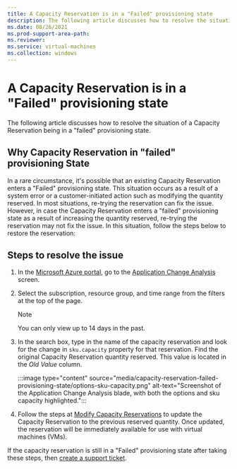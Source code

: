 ```yaml
---
title: A Capacity Reservation is in a "Failed" provisioning state
description: The following article discusses how to resolve the situation of a Capacity Reservation being in a "failed" provisioning state.
ms.date: 08/26/2021
ms.prod-support-area-path: 
ms.reviewer: 
ms.service: virtual-machines
ms.collection: windows
---
```


# A Capacity Reservation is in a "Failed" provisioning state

The following article discusses how to resolve the situation of a Capacity Reservation being in a "failed" provisioning state.

## Why Capacity Reservation in "failed" provisioning State

In a rare circumstance, it's possible that an existing Capacity Reservation enters a "Failed" provisioning state. This situation occurs as a result of a system error or a customer-initiated action such as modifying the quantity reserved. In most situations, re-trying the reservation can fix the issue. However, in case the Capacity Reservation enters a "failed" provisioning state as a result of increasing the quantity reserved, re-trying the reservation may not fix the issue. In this situation, follow the steps below to restore the reservation:

## Steps to resolve the issue

1. In the [Microsoft Azure portal](https://ms.portal.azure.com/), go to the [Application Change Analysis](https://ms.portal.azure.com/#blade/Microsoft_Azure_ChangeAnalysis/ChangeAnalysisBaseBlade) screen.

1. Select the subscription, resource group, and time range from the filters at the top of the page.

   > [!NOTE]
   > You can only view up to 14 days in the past.

1. In the search box, type in the name of the capacity reservation and look for the change in `sku.capacity` property for that reservation. Find the original Capacity Reservation quantity reserved. This value is located in the *Old Value* column.

   :::image type="content" source="media/capacity-reservation-failed-provisioning-state/options-sku-capacity.png" alt-text="Screenshot of the Application Change Analysis blade, with both the options and sku capacity highlighted.":::

1. Follow the steps at [Modify Capacity Reservations](/azure/virtual-machines/capacity-reservation-modify) to update the Capacity Reservation to the previous reserved quantity. Once updated, the reservation will be immediately available for use with virtual machines (VMs).

If the capacity reservation is still in a "Failed" provisioning state after taking these steps, then [create a support ticket](/azure/azure-portal/supportability/how-to-create-azure-support-request).
